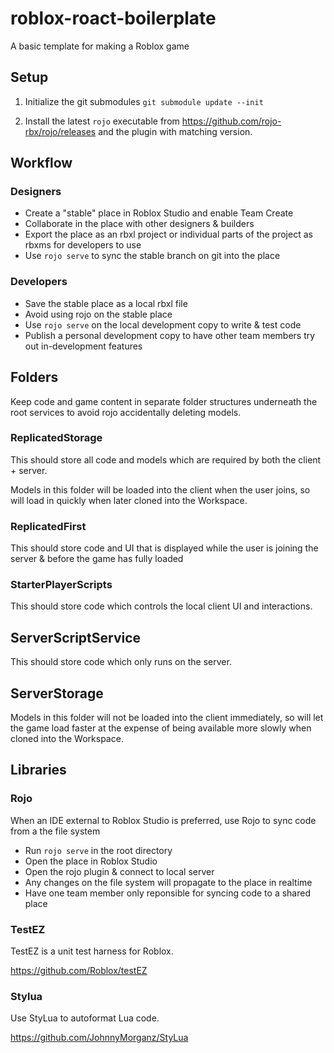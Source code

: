# roblox-roact-boilerplate

A basic template for making a Roblox game

## Setup

1. Initialize the git submodules
   `git submodule update --init`

2. Install the latest `rojo` executable from https://github.com/rojo-rbx/rojo/releases and the plugin with matching version.

## Workflow

### Designers

- Create a "stable" place in Roblox Studio and enable Team Create
- Collaborate in the place with other designers & builders
- Export the place as an rbxl project or individual parts of the project as rbxms for developers to use
- Use `rojo serve` to sync the stable branch on git into the place

### Developers

- Save the stable place as a local rbxl file
- Avoid using rojo on the stable place
- Use `rojo serve` on the local development copy to write & test code
- Publish a personal development copy to have other team members try out in-development features

## Folders

Keep code and game content in separate folder structures underneath the root services to avoid rojo accidentally deleting models.

### ReplicatedStorage

This should store all code and models which are required by both the client + server.

Models in this folder will be loaded into the client when the user joins, so will load in quickly when later cloned into the Workspace.

### ReplicatedFirst

This should store code and UI that is displayed while the user is joining the server & before the game has fully loaded

### StarterPlayerScripts

This should store code which controls the local client UI and interactions.

## ServerScriptService

This should store code which only runs on the server.

## ServerStorage

Models in this folder will not be loaded into the client immediately, so will let the game load faster at the expense of being available more slowly when cloned into the Workspace.

## Libraries

### Rojo

When an IDE external to Roblox Studio is preferred, use Rojo to sync code from a the file system

- Run `rojo serve` in the root directory
- Open the place in Roblox Studio
- Open the rojo plugin & connect to local server
- Any changes on the file system will propagate to the place in realtime
- Have one team member only reponsible for syncing code to a shared place

### TestEZ

TestEZ is a unit test harness for Roblox.

https://github.com/Roblox/testEZ

### Stylua

Use StyLua to autoformat Lua code.

https://github.com/JohnnyMorganz/StyLua
